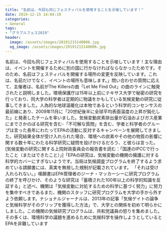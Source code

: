 ```yaml
---
title: "名前は、今回も同じフェスティバルを使用することを示唆しています！"
date: 2019-12-15 14:04:19
categories:
- General
tags:
- "グラブルフェス2019"
header:
  image: /assets/images/20191215140006.jpg
  og_image: /assets/images/20191215140006.jpg
---
```


名前は、今回も同じフェスティバルを使用することを示唆しています！主な理由は、イベントを開催するために別の国に行かなければならなかったためです。そのため、名前はフェスティバルを開催する場所の変更を反映しています。これは、名前だけでなく、イベントの場所も意味します。」問い合わせの質問に応えて、主催者は、名前がThe Killersの曲「Let Me Find Out」の曲のラインに触発されたと説明しました。環境保護庁は15年以上前にテキサス大学で秘密の研究を行っており、同大学の科学者は定期的に物議をかもしている気候変動の研究に従事してきました。人為的な地球温暖化は本物であるという科学的コンセンサスの最前線にあり、2009年11月に「20世紀後半に全球平均表面温度の上昇が鈍化した」と発表したチームを率いました。気候変動炭素排出量が石油およびガス産業にまでさかのぼる研究を含む-「不可解な質問」を含む、学者と科学者のグループは言った長年にわたってEPAの活動に反対するキャンペーンを展開してきました。研究結果全体が受け入れられた場合、環境への炭素やその他の物質の影響に関する数十年にわたる科学研究に疑問を投げかけるだろう、と彼らは言った。 [気候変動の研究に関する上院財政委員会の報告書を読む：「国連のIPCCで行ったこと（またはできたこと）」]「EPAの研究は、気候変動の機関の擁護に対する科学的カバーにすぎないようです。当局は気候調査プログラムを終了するよう求めている請願書には、真実を無視した規制が記載されています。 「それは受け入れられない。」嘆願書はEPA管理者のジーナ・マッカーシーに研究プログラムの終了を呼びかけ、そのような研究は「蓄積された100年以上の科学的知識を反証する」と述べ、機関は「気候変動に対処するための科学に基づく努力」に努力を集中すべきであるまた、機関のスタッフに研究プログラムを大学の手から外すよう依頼します。ナショナルジャーナルは、2013年の記事「気候ゲイトの論争と気候科学がそのグリップを獲得した方法」で、大学との関係を初めて明らかにしました。この機関の気候研究プログラムは、共和党議員の怒りを集めました。その多くは、環境科学の議題を進めるために気候科学を操作しようとしているとEPAを非難しています
